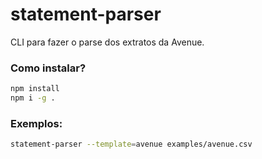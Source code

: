# statement-parser

CLI para fazer o parse dos extratos da Avenue.

### Como instalar?

```sh
npm install
npm i -g .
```

### Exemplos:

```sh
statement-parser --template=avenue examples/avenue.csv
```
